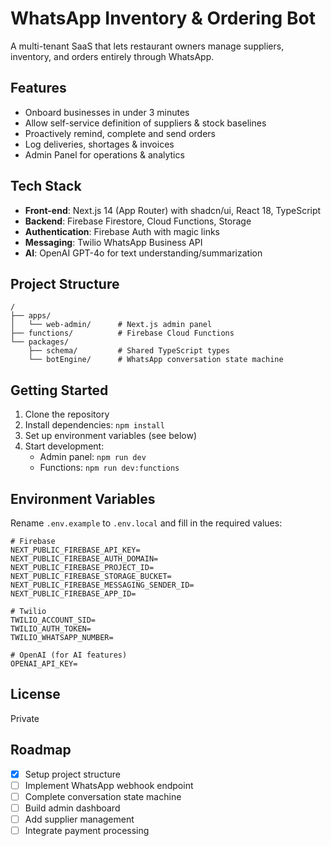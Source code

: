 # WhatsApp Inventory & Ordering Bot

A multi-tenant SaaS that lets restaurant owners manage suppliers, inventory, and orders entirely through WhatsApp.

## Features

- Onboard businesses in under 3 minutes
- Allow self-service definition of suppliers & stock baselines
- Proactively remind, complete and send orders
- Log deliveries, shortages & invoices
- Admin Panel for operations & analytics

## Tech Stack

- **Front-end**: Next.js 14 (App Router) with shadcn/ui, React 18, TypeScript
- **Backend**: Firebase Firestore, Cloud Functions, Storage
- **Authentication**: Firebase Auth with magic links
- **Messaging**: Twilio WhatsApp Business API
- **AI**: OpenAI GPT-4o for text understanding/summarization

## Project Structure

```
/
├── apps/
│   └── web-admin/      # Next.js admin panel
├── functions/          # Firebase Cloud Functions
└── packages/
    ├── schema/         # Shared TypeScript types
    └── botEngine/      # WhatsApp conversation state machine
```

## Getting Started

1. Clone the repository
2. Install dependencies: `npm install`
3. Set up environment variables (see below)
4. Start development:
   - Admin panel: `npm run dev`
   - Functions: `npm run dev:functions`

## Environment Variables

Rename `.env.example` to `.env.local` and fill in the required values:

```
# Firebase
NEXT_PUBLIC_FIREBASE_API_KEY=
NEXT_PUBLIC_FIREBASE_AUTH_DOMAIN=
NEXT_PUBLIC_FIREBASE_PROJECT_ID=
NEXT_PUBLIC_FIREBASE_STORAGE_BUCKET=
NEXT_PUBLIC_FIREBASE_MESSAGING_SENDER_ID=
NEXT_PUBLIC_FIREBASE_APP_ID=

# Twilio
TWILIO_ACCOUNT_SID=
TWILIO_AUTH_TOKEN=
TWILIO_WHATSAPP_NUMBER=

# OpenAI (for AI features)
OPENAI_API_KEY=
```

## License

Private

## Roadmap

- [x] Setup project structure
- [ ] Implement WhatsApp webhook endpoint
- [ ] Complete conversation state machine
- [ ] Build admin dashboard
- [ ] Add supplier management
- [ ] Integrate payment processing
